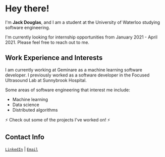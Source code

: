 # Hey there! 

I'm **Jack Douglas**, and I am a student at the University of Waterloo studying software engineering. 

I'm currently looking for internship opportunities from January 2021 - April 2021. Please feel free to reach out to me.

## Work Experience and Interests

I am currently working at Geminare as a machine learning software developer. I previously worked as a software developer in the Focused Ultrasound Lab at Sunnybrook Hospital.

Some areas of software engineering that interest me include:

- Machine learning
- Data science
- Distributed algorithms

⚡ Check out some of the projects I've worked on! ⚡

## Contact Info 

<code>[LinkedIn](https://www.linkedin.com/in/jack-douglas-910896150/)</code> | <code>[Email](mailto:jack.douglas@uwaterloo.ca)</code>

<!--
**J-Douglas/J-Douglas** is a ✨ _special_ ✨ repository because its `README.md` (this file) appears on your GitHub profile.

Here are some ideas to get you started:

- 🔭 I’m currently working on ...
- 🌱 I’m currently learning ...
- 👯 I’m looking to collaborate on ...
- 🤔 I’m looking for help with ...
- 💬 Ask me about ...
- 📫 How to reach me: ...
- 😄 Pronouns: ...
- ⚡ Fun fact: ...
-->
